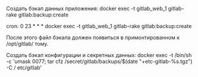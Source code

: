 
Создать бэкап данных приложения:
docker exec -t gitlab_web_1 gitlab-rake gitlab:backup:create

cron:
0 23 * * * docker exec -t gitlab_web_1 gitlab-rake gitlab:backup:create

После этого файл бэкапа должен появиться в примонтированном к /opt/gitlab/ тому.

Создать бэкап конфигурации и секретных данных:
docker exec -t <your container name> /bin/sh -c 'umask 0077; tar cfz /secret/gitlab/backups/$(date "+etc-gitlab-\%s.tgz") -C / etc/gitlab'
